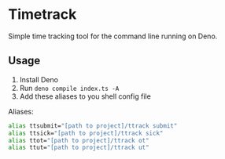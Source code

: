 # Timetrack

Simple time tracking tool for the command line running on Deno.

## Usage

1. Install Deno
2. Run `deno compile index.ts -A`
3. Add these aliases to you shell config file

Aliases:

```sh
alias ttsubmit="[path to project]/ttrack submit"
alias ttsick="[path to project]/ttrack sick"
alias ttot="[path to project]/ttrack ot"
alias ttut="[path to project]/ttrack ut"
```

